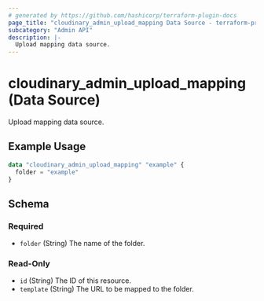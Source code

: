 ```yaml
---
# generated by https://github.com/hashicorp/terraform-plugin-docs
page_title: "cloudinary_admin_upload_mapping Data Source - terraform-provider-cloudinary"
subcategory: "Admin API"
description: |-
  Upload mapping data source.
---
```


# cloudinary_admin_upload_mapping (Data Source)

Upload mapping data source.

## Example Usage

```terraform
data "cloudinary_admin_upload_mapping" "example" {
  folder = "example"
}
```

<!-- schema generated by tfplugindocs -->
## Schema

### Required

- `folder` (String) The name of the folder.

### Read-Only

- `id` (String) The ID of this resource.
- `template` (String) The URL to be mapped to the folder.

